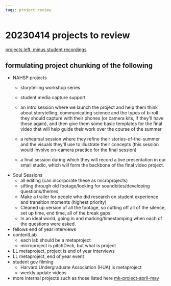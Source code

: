 ```yaml
---
tags: project review
---
```

# 20230414 projects to review

[projects left, minus student recordings](https://airtable.com/app2Q5werGGNgVOiE/tblFwwhFMhuRQqWO3/viwxxv7r7z9KFAEe5?blocks=hide)


## formulating project chunking of the following
* NAHSP projects
    * storytelling workshop series
    * student media capture support

    * an intro session where we launch the project and help them think about storytelling, communicating science and the types of b-roll they should capture with their phones (or camera kits, if they'll have those again), and then give them some basic templates for the final video that will help guide their work over the course of the summer
    * a rehearsal session where they refine their stories-of-the-summer and the visuals they'll use to illustrate their concepts (this session would involve on-camera practice for the final session)
    * a final session during which they will record a live presentation in our small studio, which will form the backbone of the final video project.
* Soul Sessions
    * all editing (can incorporate these as microprojects)
    * sifting through old footage/looking for soundbites/developing questions/themes
    * Make a trailer for people who did research on student experience and transition moments (highest priority)
    * Cleaned up version of all the footage, so cutting off all of the silence, set up time, end time, all of the break gaps. 
    * In an ideal world, going in and marking/timestamping when each of the questions were asked.
* fellows end of year interviews
* contentLab
    * each lab should be a metaproject
    * microproject is pitchDeck, but what is project
* LL metaproject, project is end of year interviews
* LL metaproject, end of year event
* student gov filming 
    * Harvard Undergraduate Association (HUA) is metaproject
    * weekly update videos
* more internal projects such as those listed here [mk-project-april-may](/x4L719CyRkGR_dYUoE9gzw)